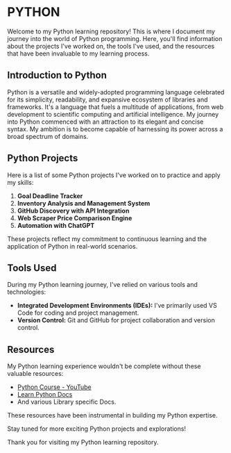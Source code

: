 # PYTHON

Welcome to my Python learning repository! This is where I document my journey into the world of Python programming. Here, you'll find information about the projects I've worked on, the tools I've used, and the resources that have been invaluable to my learning process.

## Introduction to Python

Python is a versatile and widely-adopted programming language celebrated for its simplicity, readability, and expansive ecosystem of libraries and frameworks. It's a language that fuels a multitude of applications, from web development to scientific computing and artificial intelligence. My journey into Python commenced with an attraction to its elegant and concise syntax. My ambition is to become capable of harnessing its power across a broad spectrum of domains.

## Python Projects

Here is a list of some Python projects I've worked on to practice and apply my skills:

1. **Goal Deadline Tracker** 
2. **Inventory Analysis and Management System** 
3. **GitHub Discovery with API Integration**
4. **Web Scraper Price Comparison Engine**
5. **Automation with ChatGPT**

These projects reflect my commitment to continuous learning and the application of Python in real-world scenarios.

## Tools Used

During my Python learning journey, I've relied on various tools and technologies:

- **Integrated Development Environments (IDEs):** I've primarily used VS Code for coding and project management.
- **Version Control:** Git and GitHub for project collaboration and version control.

## Resources

My Python learning experience wouldn't be complete without these valuable resources:

- [Python Course - YouTube](https://www.youtube.com/watch?v=t8pPdKYpowI)
- [Learn Python Docs](https://www.learnpython.org/)
- And various Library specific Docs.

These resources have been instrumental in building my Python expertise.

Stay tuned for more exciting Python projects and explorations!

Thank you for visiting my Python learning repository. 
